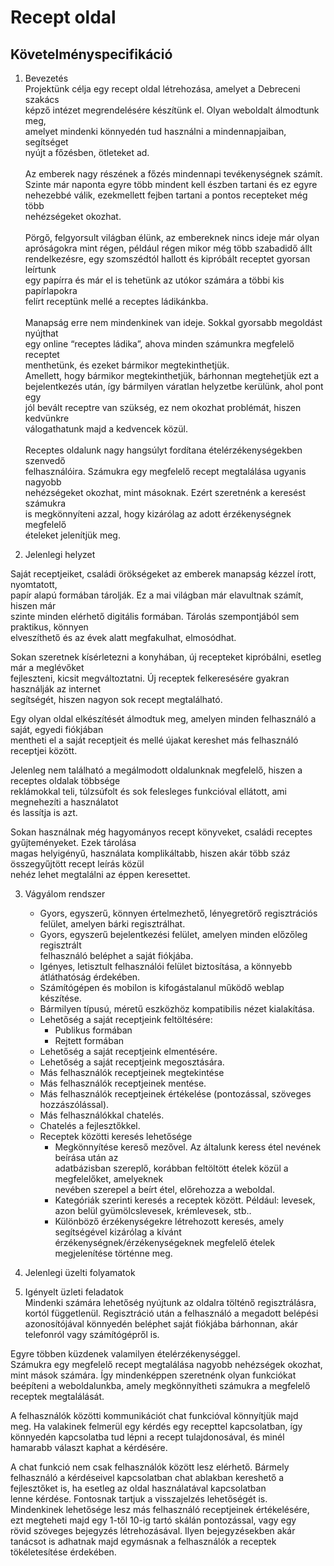# Recept oldal

Követelményspecifikáció
---
1. Bevezetés <br/>
Projektünk célja egy recept oldal létrehozása, amelyet a  Debreceni szakács <br/>
képző intézet megrendelésére készítünk el. Olyan weboldalt álmodtunk meg, <br/>
amelyet mindenki könnyedén tud használni a mindennapjaiban, segítséget<br/>
nyújt a főzésben, ötleteket ad. <br/>
<br/>Az emberek nagy részének a főzés mindennapi tevékenységnek számít. <br/>
Szinte már naponta egyre több mindent kell észben tartani és ez egyre <br/>
nehezebbé válik, ezekmellett  fejben tartani a pontos recepteket még több <br/>
nehézségeket okozhat. <br/>
<br/>Pörgő, felgyorsult világban élünk, az embereknek nincs ideje már olyan <br/>
apróságokra mint régen, például régen mikor még több szabadidő állt <br/>
rendelkezésre, egy szomszédtól hallott és kipróbált receptet gyorsan leírtunk <br/>
egy papírra és már el is tehetünk az utókor számára a többi kis papírlapokra <br/>
felírt receptünk mellé a receptes ládikánkba.<br/> 
<br/>Manapság erre nem mindenkinek van ideje. Sokkal gyorsabb megoldást nyújthat <br/>
egy online “receptes ládika”, ahova minden számunkra megfelelő receptet <br/>
menthetünk, és ezeket bármikor megtekinthetjük. <br/>
Amellett, hogy bármikor megtekinthetjük, bárhonnan megtehetjük ezt a <br/>
bejelentkezés után, így bármilyen váratlan helyzetbe kerülünk, ahol pont egy <br/>
jól bevált receptre van szükség, ez nem okozhat problémát, hiszen kedvünkre <br/>
válogathatunk majd a kedvencek közül. <br/>
<br/>Receptes oldalunk nagy hangsúlyt fordítana ételérzékenységekben szenvedő <br/>
felhasználóira. Számukra egy megfelelő recept megtalálása ugyanis nagyobb  <br/>
nehézségeket okozhat, mint másoknak. Ezért szeretnénk a keresést számukra <br/>
is megkönnyíteni azzal, hogy kizárólag az adott érzékenységnek megfelelő <br/>
ételeket jelenítjük meg.<br/>

2. Jelenlegi helyzet<br/>

Saját receptjeiket, családi örökségeket az emberek manapság kézzel írott, nyomtatott,<br/>
papír alapú formában tárolják. Ez a mai világban már elavultnak számít, hiszen már <br/>
szinte minden elérhető digitális formában. Tárolás szempontjából sem praktikus, könnyen <br/>
elveszíthető és az évek alatt megfakulhat, elmosódhat. <br/>

Sokan szeretnek kísérletezni a konyhában, új recepteket kipróbálni, esetleg már a meglévőket<br/>
fejleszteni, kicsit megváltoztatni. Új receptek felkeresésére gyakran használják az internet<br/>
segítségét, hiszen nagyon sok recept megtalálható. <br/>

Egy olyan oldal elkészítését álmodtuk meg, amelyen minden felhasználó a saját, egyedi fiókjában<br/>
mentheti el a saját receptjeit és mellé újakat kereshet más felhasználó receptjei között. <br/>

Jelenleg nem található a megálmodott oldalunknak megfelelő, hiszen a receptes oldalak többsége<br/>
reklámokkal teli, túlzsúfolt és sok felesleges funkcióval ellátott, ami megnehezíti a használatot<br/>
és lassítja is azt.<br/>

Sokan használnak még hagyományos recept könyveket, családi receptes gyűjteményeket. Ezek tárolása <br/>
magas helyigényű, használata komplikáltabb, hiszen akár több száz összegyűjtött recept leírás közül<br/>
nehéz lehet megtalálni az éppen keresettet. <br/>


3. Vágyálom rendszer<br/>
    * Gyors, egyszerű, könnyen értelmezhető, lényegretörő regisztrációs<br/>
    felület, amelyen bárki regisztrálhat.<br/>
    * Gyors, egyszerű bejelentkezési felület, amelyen minden előzőleg regisztrált<br/>
    felhasználó beléphet a saját fiókjába.<br/>
    * Igényes, letisztult felhasználói felület biztosítása, a könnyebb<br/>
     átláthatóság érdekében.
    * Számítógépen és mobilon is kifogástalanul működő weblap készítése.<br/>
    * Bármilyen típusú, méretű eszközhöz kompatibilis nézet kialakítása.<br/>
    * Lehetőség a saját receptjeink feltöltésére:<br/>
        * Publikus formában
        * Rejtett formában
    * Lehetőség a saját receptjeink elmentésére.<br/>
    * Lehetőség a saját receptjeink megosztására.<br/> 
    * Más felhasználók receptjeinek megtekintése<br/>
    * Más felhasználók receptjeinek mentése.<br/>
    * Más felhasználók receptjeinek értékelése (pontozással, szöveges hozzászólással).<br/>
    * Más felhasználókkal chatelés. <br/>
    * Chatelés a fejlesztőkkel.<br/>
    * Receptek közötti keresés lehetősége <br/>
        * Megkönnyítése kereső mezővel. Az általunk keress étel nevének beírása után az <br/> 
        adatbázisban szereplő, korábban feltöltött ételek közül a megfelelőket, amelyeknek<br/>
        nevében szerepel a beírt étel, előrehozza a weboldal. 
        * Kategóriák szerinti keresés a receptek között. Például: levesek, azon belül gyümölcslevesek, krémlevesek, stb..
        * Különböző érzékenységekre létrehozott keresés, amely segítségével kizárólag a kívánt<br/>
        érzékenységnek/érzékenységeknek megfelelő ételek megjelenítése történne meg. 


4. Jelenlegi üzelti folyamatok<br/>

5. Igényelt üzleti feladatok<br/>
Mindenki számára lehetőség nyújtunk az oldalra tölténő regisztrálásra,<br/>
kortól függetlenül. Regisztráció után a felhasználó a megadott belépési<br/>
azonosítójával könnyedén beléphet saját fiókjába bárhonnan, akár<br/>
telefonról vagy számítógépről is.
 
Egyre többen küzdenek valamilyen ételérzékenységgel.<br/>
Számukra egy megfelelő recept megtalálása nagyobb nehézségek okozhat,<br/>
mint mások számára. Így mindenképpen szeretnénk olyan funkciókat<br/>
beépíteni a weboldalunkba, amely megkönnyítheti számukra a megfelelő<br/>
receptek megtalálását.
 
A felhasználók közötti kommunikációt chat funkcióval könnyítjük majd<br/>
meg. Ha valakinek felmerül egy kérdés egy recepttel kapcsolatban, így<br/>
könnyedén kapcsolatba tud lépni a recept tulajdonosával, és minél<br/>
hamarabb választ kaphat a kérdésére.
 
A chat funkció nem csak felhasználók között lesz elérhető. Bármely<br/>
felhasználó a kérdéseivel kapcsolatban chat ablakban kereshető a<br/>
fejlesztőket is, ha esetleg az oldal használatával kapcsolatban<br/>
lenne kérdése. Fontosnak tartjuk a visszajelzés lehetőségét is.<br/>
Mindenkinek lehetősége lesz más felhasználó receptjeinek értékelésére,<br/>
ezt megteheti majd egy 1-től 10-ig tartó skálán pontozással, vagy egy<br/>
rövid szöveges bejegyzés létrehozásával. Ilyen bejegyzésekben akár<br/>
tanácsot is adhatnak majd egymásnak a felhasználók a receptek <br/>
tökéletesítése érdekében.

